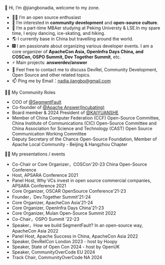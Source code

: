 👋 Hi, I’m @jiangbonadia, welcome to my zone.

- 👩‍💻 I’m an open source enthusiast
- 👀 I’m interested in **community development** and **open-source culture**.
- 💃 I’m a part-time MBAer studying at Peking Universty & LSE.In my spare time, I enjoy dancing, ice-skating, and hiking.
- 🌎 I currently base in China but travelling around the world.
- 🎆 I am passionate about organizing various developer events. I am a core organizer of **ApacheCon Asia, OpenInfra Days China, and COSCon, OSPO Summit, Dev Together Summit**, etc.
- ⚡ Main projects: **answerdev/answer**
- 💞️ Feel free to contact me to discuss DevRel, Community Development, Open Source and other related topics.
- 📫 Ping me by Email：nadia.jiangbo@gmail.com

🙋‍♀️ My Community Roles

-   COO of [@SegmentFault](https://github.com/segmentfault)
-   Co-founder of [@Apache Answer(Incubating)](https://github.com/answerdev/answer)
-   Board member & 2024 President of [@KAIYUANSHE](https://github.com/kaiyuanshe)
-   Member of China Computer Federation (CCF) Open-Source Committee, China Institute of Communications (CIC) Open-Source Committee and China Association for Science and Technology (CAST) Open Source Communication Working Committee
-   Deputy Secretary of the Chance Open-Source Foundation, Member of Apache Local Community - Beijing & Hangzhou Chapter


🙋‍♀️ My presentations / events

- Co-Chair or Core Organizer，COSCon'20-23 China Open-Source Conference
- Host, APSARA Conference 2021
- Panel Host, Why VCs invest in open source commercial companies, APSARA Conference 2021
- Core Organizer, OSCAR OpenSource Conference'21-23
- Founder，Dev.Together Summit'21-24
- Core Organizer, ApacheCon Asia'21-24
- Core Organizer, OpenInfra Days China'21-23
- Core Organizer, Mulan Open-Source Summit 2022
- Co-Chair，OSPO Summit '22-23
- Speaker，How we build SegmentFault? In an open-source way, ApacheCon Asia 2022
- Panel Host, Apache Success in China, ApacheCon Asia 2022
- Speaker, DevRelCon London 2023 - host by Hoopy
- Speaker, State of Open Con 2024 - host by OpenUK
- Speaker, CommunityOverCode EU 2024
- Track Chair, CommunityOverCode NA 2024
